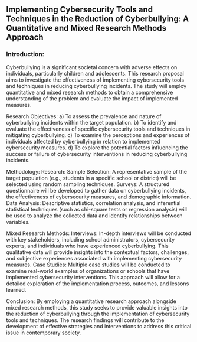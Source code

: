 ## Implementing Cybersecurity Tools and Techniques in the Reduction of Cyberbullying: A Quantitative and Mixed Research Methods Approach ##

### Introduction: ###
Cyberbullying is a significant societal concern with adverse effects on individuals, particularly children and adolescents. This research proposal aims to investigate the effectiveness of implementing cybersecurity tools and techniques in reducing cyberbullying incidents. The study will employ quantitative and mixed research methods to obtain a comprehensive understanding of the problem and evaluate the impact of implemented measures.

Research Objectives:
a) To assess the prevalence and nature of cyberbullying incidents within the target population.
b) To identify and evaluate the effectiveness of specific cybersecurity tools and techniques in mitigating cyberbullying.
c) To examine the perceptions and experiences of individuals affected by cyberbullying in relation to implemented cybersecurity measures.
d) To explore the potential factors influencing the success or failure of cybersecurity interventions in reducing cyberbullying incidents.

Methodology:
Research:
Sample Selection: A representative sample of the target population (e.g., students in a specific school or district) will be selected using random sampling techniques.
Surveys: A structured questionnaire will be developed to gather data on cyberbullying incidents, the effectiveness of cybersecurity measures, and demographic information.
Data Analysis: Descriptive statistics, correlation analysis, and inferential statistical techniques (such as chi-square tests or regression analysis) will be used to analyze the collected data and identify relationships between variables.

Mixed Research Methods:
Interviews: In-depth interviews will be conducted with key stakeholders, including school administrators, cybersecurity experts, and individuals who have experienced cyberbullying. This qualitative data will provide insights into the contextual factors, challenges, and subjective experiences associated with implementing cybersecurity measures.
Case Studies: Multiple case studies will be conducted to examine real-world examples of organizations or schools that have implemented cybersecurity interventions. This approach will allow for a detailed exploration of the implementation process, outcomes, and lessons learned.

Conclusion:
By employing a quantitative research approach alongside mixed research methods, this study seeks to provide valuable insights into the reduction of cyberbullying through the implementation of cybersecurity tools and techniques. The research findings will contribute to the development of effective strategies and interventions to address this critical issue in contemporary society.
